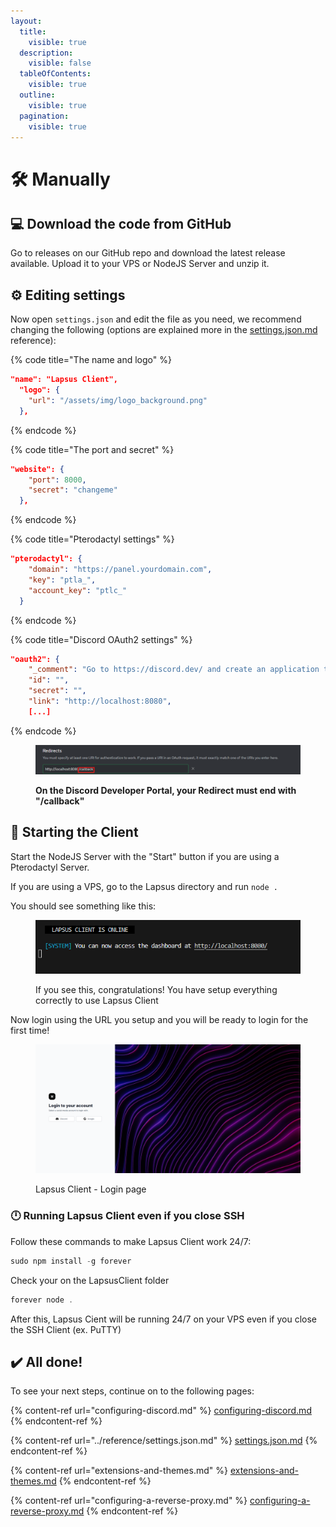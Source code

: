 ```yaml
---
layout:
  title:
    visible: true
  description:
    visible: false
  tableOfContents:
    visible: true
  outline:
    visible: true
  pagination:
    visible: true
---
```


# 🛠️ Manually

## 💻 Download the code from GitHub

Go to releases on our GitHub repo and download the latest release available. Upload it to your VPS or NodeJS Server and unzip it.

## ⚙️ Editing settings

Now open `settings.json` and edit the file as you need, we recommend changing the following (options are explained more in the [settings.json.md](../reference/settings.json.md "mention") reference):

{% code title="The name and logo" %}
```json
"name": "Lapsus Client",
  "logo": {
    "url": "/assets/img/logo_background.png"
  },
```
{% endcode %}

{% code title="The port and secret" %}
```json
"website": {
    "port": 8000,
    "secret": "changeme"
  },
```
{% endcode %}

{% code title="Pterodactyl settings" %}
```json
"pterodactyl": {
    "domain": "https://panel.yourdomain.com",
    "key": "ptla_",
    "account_key": "ptlc_"
  }
```
{% endcode %}

{% code title="Discord OAuth2 settings" %}
```json
"oauth2": {
    "_comment": "Go to https://discord.dev/ and create an application to set these up.",
    "id": "",
    "secret": "",
    "link": "http://localhost:8080",
    [...]
```
{% endcode %}

<figure><img src="../.gitbook/assets/imagen (12).png" alt=""><figcaption><p><strong>On the Discord Developer Portal, your Redirect must end with "/callback"</strong></p></figcaption></figure>

## 💉 Starting the Client

Start the NodeJS Server with the "Start" button if you are using a Pterodactyl Server.

If you are using a VPS, go to the Lapsus directory and run `node .`

You should see something like this:

<figure><img src="../.gitbook/assets/imagen (13).png" alt=""><figcaption><p>If you see this, congratulations! You have setup everything correctly to use Lapsus Client</p></figcaption></figure>

Now login using the URL you setup and you will be ready to login for the first time!

<figure><img src="../.gitbook/assets/imagen (14).png" alt=""><figcaption><p>Lapsus Client - Login page</p></figcaption></figure>

### 🕛  Running Lapsus Client even if you close SSH

Follow these commands to make Lapsus Client work 24/7:

```javascript
sudo npm install -g forever
```

Check your on the LapsusClient folder

```javascript
forever node .
```

After this, Lapsus Cient will be running 24/7 on your VPS even if you close the SSH Client (ex. PuTTY)

## ✔️ All done!

To see your next steps, continue on to the following pages:

{% content-ref url="configuring-discord.md" %}
[configuring-discord.md](configuring-discord.md)
{% endcontent-ref %}

{% content-ref url="../reference/settings.json.md" %}
[settings.json.md](../reference/settings.json.md)
{% endcontent-ref %}

{% content-ref url="extensions-and-themes.md" %}
[extensions-and-themes.md](extensions-and-themes.md)
{% endcontent-ref %}

{% content-ref url="configuring-a-reverse-proxy.md" %}
[configuring-a-reverse-proxy.md](configuring-a-reverse-proxy.md)
{% endcontent-ref %}
